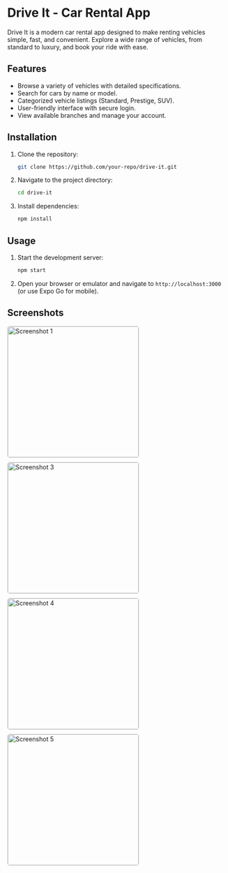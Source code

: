 # Drive It - Car Rental App

Drive It is a modern car rental app designed to make renting vehicles simple, fast, and convenient. Explore a wide range of vehicles, from standard to luxury, and book your ride with ease.

## Features

- Browse a variety of vehicles with detailed specifications.
- Search for cars by name or model.
- Categorized vehicle listings (Standard, Prestige, SUV).
- User-friendly interface with secure login.
- View available branches and manage your account.

## Installation

1. Clone the repository:
   ```bash
   git clone https://github.com/your-repo/drive-it.git
   ```
2. Navigate to the project directory:
   ```bash
   cd drive-it
   ```
3. Install dependencies:
   ```bash
   npm install
   ```

## Usage

1. Start the development server:
   ```bash
   npm start
   ```
2. Open your browser or emulator and navigate to `http://localhost:3000` (or use Expo Go for mobile).

## Screenshots

<div style="display: flex; flex-wrap: wrap; gap: 10px;">
  <img src="https://github.com/user-attachments/assets/59d4b1cb-e37d-4afe-b9e7-f73ce7a3e4f6" alt="Screenshot 1" style="width: 300px; height: auto; border: 1px solid #ccc; border-radius: 5px;">
  <img src="https://github.com/user-attachments/assets/3e4c6af9-09f6-4a3c-bb4d-20cd1ece78cd" alt="Screenshot 3" style="width: 300px; height: auto; border: 1px solid #ccc; border-radius: 5px;">
  <img src="https://github.com/user-attachments/assets/48398460-93eb-4190-a0c7-52ffddbfc533" alt="Screenshot 4" style="width: 300px; height: auto; border: 1px solid #ccc; border-radius: 5px;">
  <img src="https://github.com/user-attachments/assets/cf0bee92-1de4-49f6-8237-4e4f197ea4bc" alt="Screenshot 5" style="width: 300px; height: auto; border: 1px solid #ccc; border-radius: 5px;">
</div>
